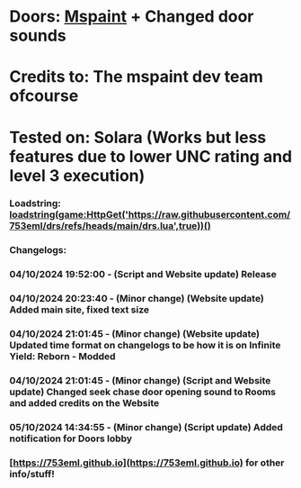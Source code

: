 # Doors: [Mspaint](https://mspaint.upio.dev/) + Changed door sounds

# Credits to: The mspaint dev team ofcourse

# Tested on: Solara (Works but less features due to lower UNC rating and level 3 execution)

### Loadstring: [loadstring(game:HttpGet('https://raw.githubusercontent.com/753eml/drs/refs/heads/main/drs.lua',true))()](https://raw.githubusercontent.com/753eml/drs/refs/heads/main/drs.lua)

### Changelogs:

### 04/10/2024 19:52:00 - (Script and Website update) Release

### 04/10/2024 20:23:40 - (Minor change) (Website update) Added main site, fixed text size

### 04/10/2024 21:01:45 - (Minor change) (Website update) Updated time format on changelogs to be how it is on Infinite Yield: Reborn - Modded

### 04/10/2024 21:01:45 - (Minor change) (Script and Website update) Changed seek chase door opening sound to Rooms and added credits on the Website

### 05/10/2024 14:34:55 - (Minor change) (Script update) Added notification for Doors lobby

### [https://753eml.github.io](https://753eml.github.io) for other info/stuff!
